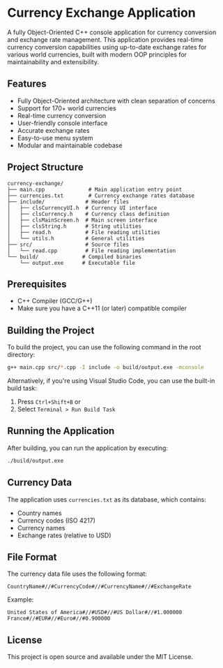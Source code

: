 # Currency Exchange Application

A fully Object-Oriented C++ console application for currency conversion and exchange rate management. This application provides real-time currency conversion capabilities using up-to-date exchange rates for various world currencies, built with modern OOP principles for maintainability and extensibility.

## Features

- Fully Object-Oriented architecture with clean separation of concerns
- Support for 170+ world currencies
- Real-time currency conversion
- User-friendly console interface
- Accurate exchange rates
- Easy-to-use menu system
- Modular and maintainable codebase

## Project Structure

```
currency-exchange/
├── main.cpp              # Main application entry point
├── currencies.txt        # Currency exchange rates database
├── include/             # Header files
│   ├── clsCurrencyUI.h  # Currency UI interface
│   ├── clsCurrency.h    # Currency class definition
│   ├── clsMainScreen.h  # Main screen interface
│   ├── clsString.h      # String utilities
│   ├── read.h           # File reading utilities
│   └── utils.h          # General utilities
├── src/                 # Source files
│   └── read.cpp         # File reading implementation
└── build/              # Compiled binaries
    └── output.exe      # Executable file
```

## Prerequisites

- C++ Compiler (GCC/G++)
- Make sure you have a C++11 (or later) compatible compiler

## Building the Project

To build the project, you can use the following command in the root directory:

```bash
g++ main.cpp src/*.cpp -I include -o build/output.exe -mconsole
```

Alternatively, if you're using Visual Studio Code, you can use the built-in build task:

1. Press `Ctrl+Shift+B` or
2. Select `Terminal > Run Build Task`

## Running the Application

After building, you can run the application by executing:

```bash
./build/output.exe
```

## Currency Data

The application uses `currencies.txt` as its database, which contains:

- Country names
- Currency codes (ISO 4217)
- Currency names
- Exchange rates (relative to USD)

## File Format

The currency data file uses the following format:

```
CountryName#//#CurrencyCode#//#CurrencyName#//#ExchangeRate
```

Example:

```
United States of America#//#USD#//#US Dollar#//#1.000000
France#//#EUR#//#Euro#//#0.900000
```

## License

This project is open source and available under the MIT License.
